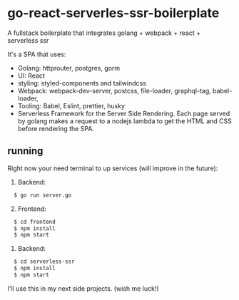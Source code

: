 # go-react-serverles-ssr-boilerplate
A fullstack boilerplate that integrates golang + webpack + react + serverless ssr

It's a SPA that uses:
- Golang: httprouter, postgres, gorm
- UI: React
- styling: styled-components and tailwindcss
- Webpack: webpack-dev-server, postcss, file-loader, graphql-tag, babel-loader,
- Tooling: Babel, Eslint, prettier, husky
- Serverless Framework for the Server Side Rendering. Each page served by golang makes a request to a nodejs lambda to get the HTML and CSS before rendering the SPA.


## running
Right now your need terminal to up services (will improve in the future):
1. Backend:
```bash
  $ go run server.go
```
2. Frontend:
```bash
  $ cd frontend
  $ npm install
  $ npm start
```
1. Backend:
```bash
  $ cd serverless-ssr
  $ npm install
  $ npm start
```

I'll use this in my next side projects. (wish me luck!)

